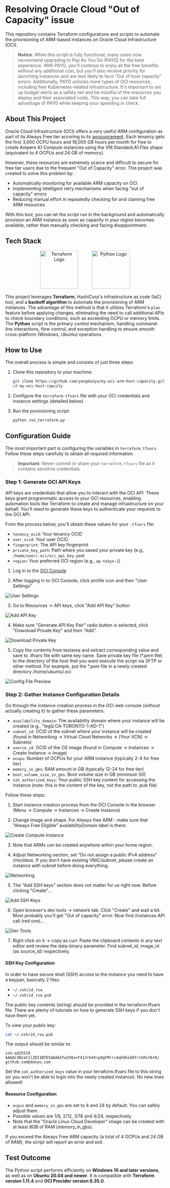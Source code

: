 # Resolving Oracle Cloud "Out of Capacity" issue

This repository contains Terraform configurations and scripts to automate the provisioning of ARM-based instances on Oracle Cloud Infrastructure (OCI).

> **Notice**: While this script is fully functional, many users now recommend upgrading to Pay As You Go (PAYG) for the best experience. With PAYG, you'll continue to enjoy all the free benefits without any additional cost, but you'll also receive priority for launching instances and are less likely to face "Out of host capacity" errors. Additionally, PAYG unlocks more types of OCI resources, including free Kubernetes-related infrastructure. It's important to set up budget alerts as a safety net and be mindful of the resources you deploy and their associated costs. This way, you can take full advantage of PAYG while keeping your spending in check.

## About This Project

Oracle Cloud Infrastructure (OCI) offers a very useful ARM configuration as part of its Always Free tier accoring to its [announcement](https://blogs.oracle.com/cloud-infrastructure/post/moving-to-ampere-a1-compute-instances-on-oracle-cloud-infrastructure-oci). Each tenancy gets the first 3,000 OCPU hours and 18,000 GB hours per month for free to create Ampere A1 Compute instances using the VM.Standard.A1.Flex shape (equivalent to 4 OCPUs and 24 GB of memory).

However, these resources are extremely scarce and difficult to secure for free tier users due to the frequent "Out of Capacity" error. This project was created to solve this problem by:

- Automatically monitoring for available ARM capacity on OCI
- Implementing intelligent retry mechanisms when facing "out of capacity" errors
- Reducing manual effort in repeatedly checking for and claiming free ARM resources

With this tool, you can let the script run in the background and automatically provision an ARM instance as soon as capacity in your region becomes available, rather than manually checking and facing disappointment.

## Tech Stack

<p align="center">
  <img src="https://github.com/tandpfun/skill-icons/raw/main/icons/Terraform-Light.svg" alt="Terraform Logo" width="120" style="margin-right: 40px;"/>
  <img src="https://raw.githubusercontent.com/tandpfun/skill-icons/main/icons/Python-Light.svg" alt="Python Logo" width="120"/>
</p>

This project leverages **Terraform**, HashiCorp's infrastructure as code (IaC) tool, and a **backoff algorithm** to automate the provisioning of ARM instances. The advantage of this method is that it utilizes Terraform's `plan` feature before applying changes, eliminating the need to call additional APIs to check boundary conditions, such as exceeding OCPU or memory limits. The **Python** script is the primary control mechanism, handling command-line interactions, flow control, and exception handling to ensure smooth cross-platform (Windows, Ubuntu) operations.

## How to Use

The overall process is simple and consists of just three steps:

1. Clone this repository to your machine:
   ```bash
   git clone https://github.com/yangdunyu/my-oci-arm-host-capacity.git
   cd my-oci-host-capcity
   ```

2. Configure the `terraform.tfvars` file with your OCI credentials and instance settings (detailed below)

3. Run the provisioning script:
   ```bash
   python run_terraform.py
   ```

## Configuration Guide

The most important part is configuring the variables in `terraform.tfvars`. Follow these steps carefully to obtain all required information.

> **Important**: Never commit or share your `terraform.tfvars` file as it contains sensitive credentials.

### Step 1: Generate OCI API Keys

API keys are credentials that allow you to interact with the OCI API. These keys grant programmatic access to your OCI resources, enabling automation tools like Terraform to create and manage infrastructure on your behalf. You'll need to generate these keys to authenticate your requests to the OCI API.

From the process below, you'll obtain these values for your `.tfvars` file:
- `tenancy_ocid`: Your tenancy OCID 
- `user_ocid`: Your user OCID
- `fingerprint`: The API key fingerprint
- `private_key_path`: Path where you saved your private key (e.g., `/home/user/.oci/oci_api_key.pem`)
- `region`: Your preferred OCI region (e.g., `ap-tokyo-1`)

1. Log in to the [OCI Console](https://cloud.oracle.com)

2. After logging in to OCI Console, click profile icon and then "User Settings"

![User Settings](images/user-settings.png)

3. Go to Resources -> API keys, click "Add API Key" button

![Add API Key](images/add-api-key.png)

4. Make sure "Generate API Key Pair" radio button is selected, click "Download Private Key" and then "Add".

![Download Private Key](images/download-private-key.png)

5. Copy the contents from textarea and extract corresponding value and save to .tfvars file with same key name. Save private key file (*.pem file) to the directory of the host that you want execute the script via SFTP or other method. For example, put the *.pem file in a newly created directory /home/ubuntu/.oci

![Config File Preview](images/config-file-preview.png)

### Step 2: Gather Instance Configuration Details

Go through the instance creation process in the OCI web console (without actually creating it) to gather these parameters:

- `availability_domain`: The availability domain where your instance will be created (e.g., "legQ:CA-TORONTO-1-AD-1")
- `subnet_id`: OCID of the subnet where your instance will be created (found in Networking → Virtual Cloud Networks → [Your VCN] → Subnets)
- `source_id`: OCID of the OS image (found in Compute → Instances → Create Instance → Image)
- `ocups`: Number of OCPUs for your ARM instance (typically 2-4 for free tier)
- `memory_in_gbs`: RAM amount in GB (typically 12-24 for free tier)
- `boot_volume_size_in_gbs`: Boot volume size in GB (minimum 50)
- `ssh_authorized_keys`: Your public SSH key content for accessing the instance (note: this is the content of the key, not the path to .pub file)

Follow these steps:

1. Start instance creation process from the OCI Console in the browser (Menu -> Compute -> Instances -> Create Instance)

2. Change image and shape. For Always free ARM - make sure that "Always Free Eligible" availabilityDomain label is there:

![Create Compute Instance](images/create-compute-instance.png)

3. Note that ARMs can be created anywhere within your home region.

4. Adjust Networking section, set "Do not assign a public IPv4 address" checkbox. If you don't have existing VNIC/subnet, please create an instance with subnet before doing everything.

![Networking](images/networking.png)

5. The "Add SSH keys" section does not matter for us right now. Before clicking "Create"...

![Add SSH Keys](images/add-ssh-keys.png)

6. Open browser's dev tools -> network tab. Click "Create" and wait a bit. Most probably you'll get "Out of capacity" error. Now find /instances API call (red one)...

![Dev Tools](images/dev-tools.png)

7. Right click on it -> copy as curl. Paste the clipboard contents in any text editor and review the data-binary parameter. Find subnet_id, image_id (as source_id) respectively.

#### SSH Key Configuration

In order to have secure shell (SSH) access to the instance you need to have a keypair, basically 2 files:
- `~/.ssh/id_rsa`
- `~/.ssh/id_rsa.pub`

The public key contents (string) should be provided in the terraform.tfvars file. There are plenty of tutorials on how to generate SSH keys if you don't have them yet.

To view your public key:
```bash
cat ~/.ssh/id_rsa.pub
```

The output should be similar to:
```
ssh-ed25519 AAAAC3NzaC1lZDI1NTE5AAAAIFwZVQa+F41Jrb4X+p9gFMrrcAqh9ks8ATrcGRitK+R/ github.com@dunyu.com
```

Set the `ssh_authorized_keys` value in your terraform.tfvars file to this string (or you won't be able to login into the newly created instance). No new lines allowed!

#### Resource Configuration

- `ocpus` and `memory_in_gbs` are set to 4 and 24 by default. You can safely adjust them.
- Possible values are 1/6, 2/12, 3/18 and 4/24, respectively.
- Note that the "Oracle Linux Cloud Developer" image can be created with at least 8GB of RAM (memory_in_gbs).

If you exceed the Always Free ARM capacity (a total of 4 OCPUs and 24 GB of RAM), the script will report an error and exit.

## Test Outcome
The Python script performs efficiently on **Windows 10 and later versions**, as well as on **Ubuntu 20.04 and newer**. It is compatible with **Terraform version 1.11.4** and **OCI Provider version 6.35.0**.






